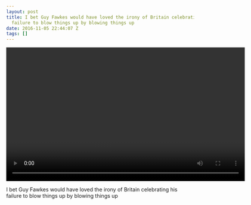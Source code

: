 ```yaml
---
layout: post
title: I bet Guy Fawkes would have loved the irony of Britain celebrating his
  failure to blow things up by blowing things up
date: 2016-11-05 22:44:07 Z
tags: []
---
```

<video width="640" height="360" autoplay="autoplay" controls="controls"><source src="/media/2016/11/152784946556.mp4" type="video/mp4></video>

I bet Guy Fawkes would have loved the irony of Britain celebrating his failure to blow things up by blowing things up
